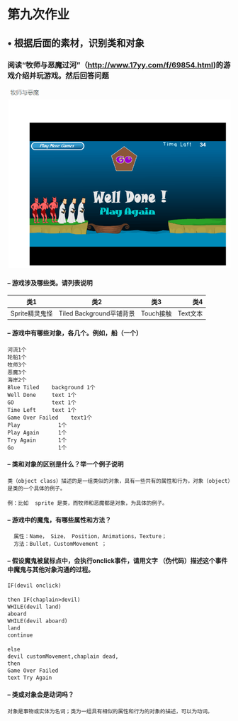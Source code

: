 #  第九次作业

## • 根据后面的素材，识别类和对象

### 阅读“牧师与恶魔过河”（http://www.17yy.com/f/69854.html)的游戏介绍并玩游戏。然后回答问题

![](images//qq4.png)

####  – 游戏涉及哪些类。请列表说明 


类1|类2|类3|类4
--|:--:|:--:|--:
Sprite精灵鬼怪|Tiled Background平铺背景|Touch接触|Text文本


#### – 游戏中有哪些对象，各几个。例如，船（一个）
~~~
河流1个
轮船1个
牧师3个
恶魔3个
海岸2个
Blue Tiled    background 1个
Well Done     text 1个
GO            text 1个
Time Left     text 1个
Game Over Failed    text1个
Play            1个
Play Again      1个
Try Again       1个
Go              1个
~~~
#### – 类和对象的区别是什么？举一个例子说明
 ~~~
类（object class）描述的是一组类似的对象，具有一些共有的属性和行为，对象（object）是类的一个具体的例子。

例：比如  sprite 是类，而牧师和恶魔都是对象，为具体的例子。
~~~
####  – 游戏中的魔鬼，有哪些属性和方法？
~~~
  属性：Name， Size， Position，Animations，Texture；
  方法：Bullet，CustomMovement ；
~~~
#### – 假设魔鬼被鼠标点中，会执行onclick事件，请用文字 （伪代码）描述这个事件中魔鬼与其他对象沟通的过程。
~~~
IF(devil onclick)

then IF(chaplain>devil)
WHILE(devil land)
aboard
WHILE(devil aboard)
land
continue

else
devil customMovement,chaplain dead,
then 
Game Over Failed
text Try Again 
~~~
#### – 类或对象会是动词吗？
~~~
对象是事物或实体为名词；类为一组具有相似的属性和行为的对象的描述，可以为动词。
~~~
